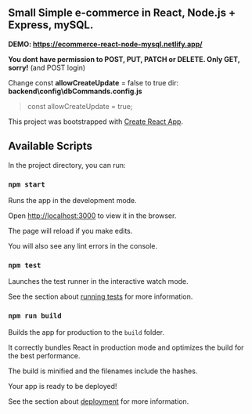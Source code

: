 
## Small Simple e-commerce in React, Node.js + Express, mySQL.

 **DEMO: https://ecommerce-react-node-mysql.netlify.app/**

  
**You dont have permission to POST, PUT, PATCH or DELETE. Only GET, sorry!** (and POST login)

Change const **allowCreateUpdate** = false to true dir: **backend\config\dbCommands.config.js**

> const allowCreateUpdate = true;


This project was bootstrapped with [Create React App](https://github.com/facebook/create-react-app).


## Available Scripts

  

In the project directory, you can run:

  

### `npm start`

  

Runs the app in the development mode.<br  />

Open [http://localhost:3000](http://localhost:3000) to view it in the browser.

  

The page will reload if you make edits.<br  />

You will also see any lint errors in the console.

  

### `npm test`

  

Launches the test runner in the interactive watch mode.<br  />

See the section about [running tests](https://facebook.github.io/create-react-app/docs/running-tests) for more information.

  

### `npm run build`

  

Builds the app for production to the `build` folder.<br  />

It correctly bundles React in production mode and optimizes the build for the best performance.

  

The build is minified and the filenames include the hashes.<br  />

Your app is ready to be deployed!

  

See the section about [deployment](https://facebook.github.io/create-react-app/docs/deployment) for more information.